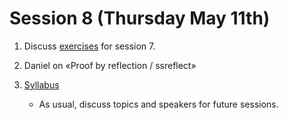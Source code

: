 # Session 8 (Thursday May 11th)

1. Discuss [exercises](/exercises/7/ex7.v) for session 7.

2. Daniel on «Proof by reflection / ssreflect»

3. [Syllabus](/syllabus.md)

   - As usual, discuss topics and speakers for future sessions.
